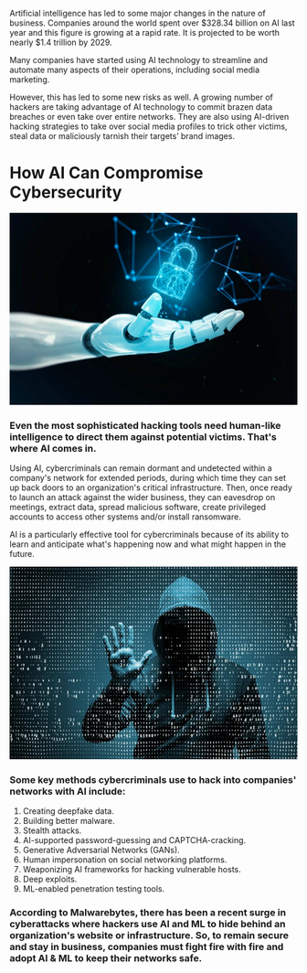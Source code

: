 
Artificial intelligence has led to some major changes in the nature of business. Companies around the world spent over $328.34 billion on AI last year and this figure is growing at a rapid rate. It is projected to be worth nearly $1.4 trillion by 2029.

Many companies have started using AI technology to streamline and automate many aspects of their operations, including social media marketing.

However, this has led to some new risks as well. A growing number of hackers are taking advantage of AI technology to commit brazen data breaches or even take over entire networks. They are also using AI-driven hacking strategies to take over social media profiles to trick other victims, steal data or maliciously tarnish their targets’ brand images.


# How AI Can Compromise Cybersecurity
![CyberSecurity](assets/img/AI-Cybersecurity.jpg)

### Even the most sophisticated hacking tools need human-like intelligence to direct them against potential victims. That's where AI comes in.

Using AI, cybercriminals can remain dormant and undetected within a company's network for extended periods, during which time they can set up back doors to an organization's critical infrastructure. Then, once ready to launch an attack against the wider business, they can eavesdrop on meetings, extract data, spread malicious software, create privileged accounts to access other systems and/or install ransomware.

AI is a particularly effective tool for cybercriminals because of its ability to learn and anticipate what's happening now and what might happen in the future.


![CyberSecurity](assets/img/AI-Risks.jpg)
### Some key methods cybercriminals use to hack into companies' networks with AI include:

1. Creating deepfake data.
2. Building better malware.
3. Stealth attacks.
4. AI-supported password-guessing and CAPTCHA-cracking.
5. Generative Adversarial Networks (GANs).
6. Human impersonation on social networking platforms.
7. Weaponizing AI frameworks for hacking vulnerable hosts.
8. Deep exploits.
9. ML-enabled penetration testing tools.


### According to Malwarebytes, there has been a recent surge in cyberattacks where hackers use AI and ML to hide behind an organization's website or infrastructure. So, to remain secure and stay in business, companies must fight fire with fire and adopt AI & ML to keep their networks safe. 
